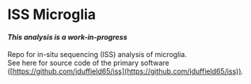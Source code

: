 <!---
    This file is part of iss-microglia.
    Copyright (C) 2020  Emir Turkes, Sebastiaan De Schepper, UK DRI at UCL

    This program is free software: you can redistribute it and/or modify
    it under the terms of the GNU General Public License as published by
    the Free Software Foundation, either version 3 of the License, or
    (at your option) any later version.

    This program is distributed in the hope that it will be useful,
    but WITHOUT ANY WARRANTY; without even the implied warranty of
    MERCHANTABILITY or FITNESS FOR A PARTICULAR PURPOSE.  See the
    GNU General Public License for more details.

    You should have received a copy of the GNU General Public License
    along with this program.  If not, see <http://www.gnu.org/licenses/>.

    Emir Turkes can be contacted at emir.turkes@eturkes.com
-->

# ISS Microglia
#### *This analysis is a work-in-progress*

Repo for in-situ sequencing (ISS) analysis of microglia.  
See here for source code of the primary software ([https://github.com/jduffield65/iss](https://github.com/jduffield65/iss)).
